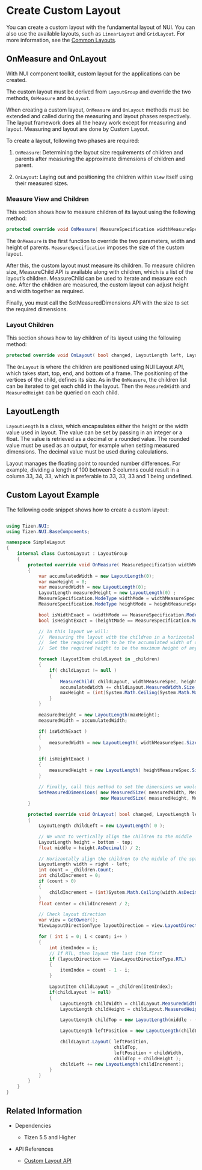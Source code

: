 # Create Custom Layout

You can create a custom layout with the fundamental layout of NUI. You can also use the available layouts, such as `LinearLayout` and `GridLayout`. For more information, see the [Common Layouts](./layouts.md#commonLayout).

## OnMeasure and OnLayout

With NUI component toolkit, custom layout for the applications can be created.

The custom layout must be derived from `LayoutGroup` and override the two methods, `OnMeasure` and `OnLayout`.

When creating a custom layout, `OnMeasure` and `OnLayout` methods must be extended and called during the measuring and layout phases respectively. The layout framework does all the heavy work except for measuring and layout. Measuring and layout are done by Custom Layout.

To create a layout, following two phases are required:

1. `OnMeasure`: Determining the layout size requirements of children and parents after measuring the approximate dimensions of children and parent.

2. `OnLayout`: Laying out and positioning the children within `View` itself using their measured sizes.

### Measure View and Children

This section shows how to measure children of its layout using the following method:

```csharp
protected override void OnMeasure( MeasureSpecification widthMeasureSpec, MeasureSpecification heightMeasureSpec )
```

The `OnMeasure` is the first function to override the two parameters, width and height of parents. `MeasureSpecification` imposes the size of the custom layout.

After this, the custom layout must measure its children. To measure children size, MeasureChild API is available along with children, which is a list of the layout’s children. MeasureChild can be used to iterate and measure each one. After the children are measured, the custom layout can adjust height and width together as required.

Finally, you must call the SetMeasuredDimensions API with the size to set the required dimensions.

### Layout Children

This section shows how to lay children of its layout using the following method:

```csharp
protected override void OnLayout( bool changed, LayoutLength left, LayoutLength top, LayoutLength right, LayoutLength bottom )
```

The `OnLayout` is where the children are positioned using NUI Layout API, which takes start, top, end, and bottom of a frame. The positioning of the vertices of the child, defines its size.
As in the `OnMeasure`, the children list can be iterated to get each child in the layout. Then the `MeasuredWidth` and `MeasuredHeight` can be queried on each child.

## LayoutLength

`LayoutLength` is a class, which encapsulates either the height or the width value used in layout. The value can be set by passing in an integer or a float. The value is retrieved as a decimal or a rounded value. The rounded value must be used as an output, for example when setting measured dimensions. The decimal value must be used during calculations.

Layout manages the floating point to rounded number differences. For example, dividing a length of 100 between 3 columns could result in a column 33, 34, 33, which is preferable to 33, 33, 33 and 1 being undefined.

## Custom Layout Example

The following code snippet shows how to create a custom layout:

```csharp

using Tizen.NUI;
using Tizen.NUI.BaseComponents;

namespace SimpleLayout
{
    internal class CustomLayout : LayoutGroup
    {
        protected override void OnMeasure( MeasureSpecification widthMeasureSpec, MeasureSpecification heightMeasureSpec )
        {
            var accumulatedWidth = new LayoutLength(0);
            var maxHeight = 0;
            var measuredWidth = new LayoutLength(0);
            LayoutLength measuredHeight = new LayoutLength(0) ;
            MeasureSpecification.ModeType widthMode = widthMeasureSpec.Mode;
            MeasureSpecification.ModeType heightMode = heightMeasureSpec.Mode;

            bool isWidthExact = (widthMode == MeasureSpecification.ModeType.Exactly);
            bool isHeightExact = (heightMode == MeasureSpecification.ModeType.Exactly);

            // In this layout we will:
            //  Measuring the layout with the children in a horizontal configuration, one after another
            //  Set the required width to be the accumulated width of our children
            //  Set the required height to be the maximum height of any of our children

            foreach (LayoutItem childLayout in _children)
            {
                if( childLayout != null )
                {
                    MeasureChild( childLayout, widthMeasureSpec, heightMeasureSpec );
                    accumulatedWidth += childLayout.MeasuredWidth.Size;
                    maxHeight = (int)System.Math.Ceiling(System.Math.Max( childLayout.MeasuredHeight.Size.AsRoundedValue(), maxHeight ));
                }
            }

            measuredHeight = new LayoutLength(maxHeight);
            measuredWidth = accumulatedWidth;

            if( isWidthExact )
            {
                measuredWidth = new LayoutLength( widthMeasureSpec.Size );
            }

            if( isHeightExact )
            {
                measuredHeight = new LayoutLength( heightMeasureSpec.Size );
            }

            // Finally, call this method to set the dimensions we would like
            SetMeasuredDimensions( new MeasuredSize( measuredWidth, MeasuredSize.StateType.MeasuredSizeOK ),
                                   new MeasuredSize( measuredHeight, MeasuredSize.StateType.MeasuredSizeOK ) );
        }

        protected override void OnLayout( bool changed, LayoutLength left, LayoutLength top, LayoutLength right, LayoutLength bottom )
        {
            LayoutLength childLeft = new LayoutLength( 0 );

            // We want to vertically align the children to the middle
            LayoutLength height = bottom - top;
            float middle = height.AsDecimal() / 2;

            // Horizontally align the children to the middle of the space they are given too
            LayoutLength width = right - left;
            int count = _children.Count;
            int childIncrement = 0;
            if (count > 0)
            {
                childIncrement = (int)System.Math.Ceiling(width.AsDecimal() /  count);
            }
            float center = childIncrement / 2;

            // Check layout direction
            var view = GetOwner();
            ViewLayoutDirectionType layoutDirection = view.LayoutDirection;

            for ( int i = 0; i < count; i++ )
            {
                int itemIndex = i;
                // If RTL, then layout the last item first
                if (layoutDirection == ViewLayoutDirectionType.RTL)
                {
                    itemIndex = count - 1 - i;
                }

                LayoutItem childLayout = _children[itemIndex];
                if(childLayout != null)
                {
                    LayoutLength childWidth = childLayout.MeasuredWidth.Size;
                    LayoutLength childHeight = childLayout.MeasuredHeight.Size;

                    LayoutLength childTop = new LayoutLength(middle - (childHeight.AsDecimal()/2));

                    LayoutLength leftPosition = new LayoutLength(childLeft.AsDecimal() + center - childWidth.AsDecimal()/2);

                    childLayout.Layout( leftPosition,
                                        childTop,
                                        leftPosition + childWidth,
                                        childTop + childHeight );
                    childLeft += new LayoutLength(childIncrement);
                }
            }
        }
    }
}

```

## Related Information

- Dependencies
  -  Tizen 5.5 and Higher

- API References
  - [Custom Layout API](/application/dotnet/api/TizenFX/latest/api/Tizen.NUI.LayoutGroup.html)

